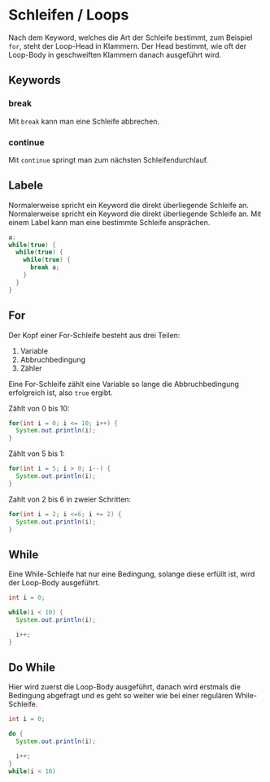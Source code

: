 # Schleifen / Loops

Nach dem Keyword, welches die Art der Schleife bestimmt, zum Beispiel `for`, steht der Loop-Head in Klammern. Der Head bestimmt, wie oft der Loop-Body in geschweiften Klammern danach ausgeführt wird.

## Keywords

### break

Mit `break` kann man eine Schleife abbrechen.

### continue

Mit `continue` springt man zum nächsten Schleifendurchlauf.

## Labele

Normalerweise spricht ein Keyword die direkt überliegende Schleife an. Normalerweise spricht ein Keyword die direkt überliegende Schleife an. Mit einem Label kann man eine bestimmte Schleife ansprächen.

```java
a:
while(true) {
  while(true) {
    while(true) {
      break a;
    }
  }
}
```

## For

Der Kopf einer For-Schleife besteht aus drei Teilen:

1. Variable
2. Abbruchbedingung
3. Zähler

Eine For-Schleife zählt eine Variable so lange die Abbruchbedingung erfolgreich ist, also `true` ergibt.

Zählt von 0 bis 10:

```java
for(int i = 0; i <= 10; i++) {
  System.out.println(i);
}
```

Zählt von 5 bis 1:

```java
for(int i = 5; i > 0; i--) {
  System.out.println(i);
}
```

Zahlt von 2 bis 6 in zweier Schritten:

```java
for(int i = 2; i <=6; i += 2) {
  System.out.println(i);
}
```

## While

Eine While-Schleife hat nur eine Bedingung, solange diese erfüllt ist, wird der Loop-Body ausgeführt.

```java
int i = 0;

while(i < 10) {
  System.out.println(i);

  i++;
}
```

## Do While

Hier wird zuerst die Loop-Body ausgeführt, danach wird erstmals die Bedingung abgefragt und es geht so weiter wie bei einer regulären While-Schleife.

```java
int i = 0;

do {
  System.out.println(i);

  i++;
}
while(i < 10)
```
